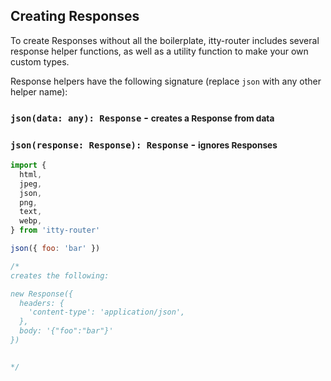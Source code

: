 ## Creating Responses

To create Responses without all the boilerplate, itty-router includes several response helper functions, as well as a utility function to make your own custom types.

Response helpers have the following signature (replace `json` with any other helper name):  
### `json(data: any): Response` - <small>creates a Response from data</small>
### `json(response: Response): Response` - <small>ignores Responses</small>


```js
import { 
  html,
  jpeg,
  json,
  png, 
  text,
  webp,
} from 'itty-router'

json({ foo: 'bar' })

/* 
creates the following:

new Response({
  headers: {
    'content-type': 'application/json',
  },
  body: '{"foo":"bar"}'
})


*/
```
